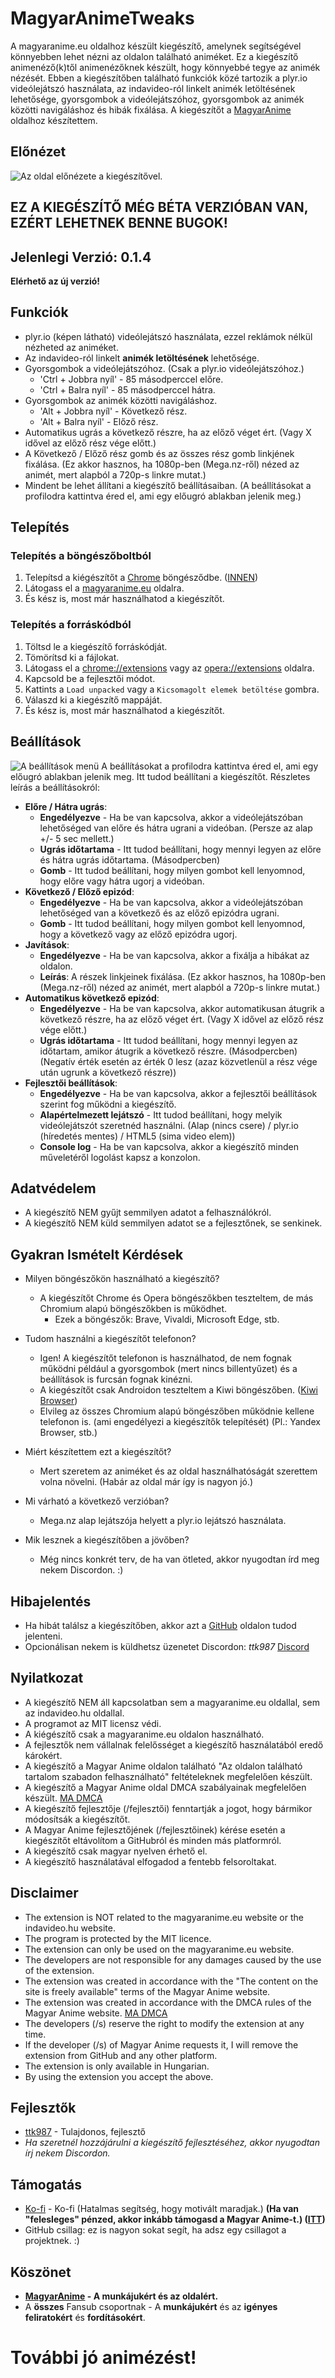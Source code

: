 # MagyarAnimeTweaks
A magyaranime.eu oldalhoz készült kiegészítő, amelynek segítségével könnyebben lehet nézni az oldalon található animéket.
Ez a kiegészítő animenéző(k)től animenézőknek készült, hogy könnyebbé tegye az animék nézését.
Ebben a kiegészítőben található funkciók közé tartozik a plyr.io videólejátszó használata, az indavideo-ról linkelt animék letöltésének lehetősége, gyorsgombok a videólejátszóhoz, gyorsgombok az animék közötti navigáláshoz és hibák fixálása.
A kiegészítőt a [MagyarAnime](https://magyaranime.eu/) oldalhoz készítettem.

## Előnézet

![Az oldal előnézete a kiegészítővel.](/img/Preview.png "Előnézet")

## EZ A KIEGÉSZÍTŐ MÉG BÉTA VERZIÓBAN VAN, EZÉRT LEHETNEK BENNE BUGOK!
## Jelenlegi Verzió: 0.1.4
**Elérhető az új verzió!**

## Funkciók
- plyr.io (képen látható) videólejátszó használata, ezzel reklámok nélkül nézheted az animéket.
- Az indavideo-ról linkelt **animék letöltésének** lehetősége.
- Gyorsgombok a videólejátszóhoz. (Csak a plyr.io videólejátszóhoz.)
  - 'Ctrl + Jobbra nyíl' - 85 másodperccel előre.
  - 'Ctrl + Balra nyíl' - 85 másodperccel hátra.
- Gyorsgombok az animék közötti navigáláshoz.
  - 'Alt + Jobbra nyíl' - Következő rész.
  - 'Alt + Balra nyíl' - Előző rész.
- Automatikus ugrás a következő részre, ha az előző véget ért. (Vagy X idővel az előző rész vége előtt.)
- A Következő / Előző rész gomb és az összes rész gomb linkjének fixálása. (Ez akkor hasznos, ha 1080p-ben (Mega.nz-ről) nézed az animét, mert alapból a 720p-s linkre mutat.)
- Mindent be lehet állítani a kiegészítő beállításaiban. (A beállításokat a profilodra kattintva éred el, ami egy előugró ablakban jelenik meg.)


## Telepítés
### Telepítés a böngészőboltból
1. Telepítsd a kiégészítőt a [Chrome](https://chromewebstore.google.com/detail/magyaranimetweaks/kpaljcmdlnbnebockdplokocfgegiaia) böngésződbe. ([INNEN](https://chromewebstore.google.com/detail/magyaranimetweaks/kpaljcmdlnbnebockdplokocfgegiaia))
2. Látogass el a [magyaranime.eu](https://magyaranime.eu/) oldalra.
3. És kész is, most már használhatod a kiegészítőt.


### Telepítés a forráskódból
1. Töltsd le a kiegészítő forráskódját.
2. Tömörítsd ki a fájlokat.
3. Látogass el a [chrome://extensions](chrome://extensions) vagy az [opera://extensions](opera://extensions) oldalra.
4. Kapcsold be a fejlesztői módot.
5. Kattints a `Load unpacked` vagy a `Kicsomagolt elemek betöltése` gombra.
6. Válaszd ki a kiegészítő mappáját.
7. És kész is, most már használhatod a kiegészítőt.


## Beállítások
![A beállítások menü](/img/Settings.png "Beállítások")
A beállításokat a profilodra kattintva éred el, ami egy előugró ablakban jelenik meg. Itt tudod beállítani a kiegészítőt.
Részletes leírás a beállításokról:
- **Előre / Hátra ugrás**:
  - **Engedélyezve** - Ha be van kapcsolva, akkor a videólejátszóban lehetőséged van előre és hátra ugrani a videóban. (Persze az alap +/- 5 sec mellett.)
  - **Ugrás időtartama** - Itt tudod beállítani, hogy mennyi legyen az előre és hátra ugrás időtartama. (Másodpercben)
  - **Gomb** - Itt tudod beállítani, hogy milyen gombot kell lenyomnod, hogy előre vagy hátra ugorj a videóban.
- **Következő / Előző epizód**:
  - **Engedélyezve** - Ha be van kapcsolva, akkor a videólejátszóban lehetőséged van a következő és az előző epizódra ugrani.
  - **Gomb** - Itt tudod beállítani, hogy milyen gombot kell lenyomnod, hogy a következő vagy az előző epizódra ugorj.
- **Javítások**:
  - **Engedélyezve** - Ha be van kapcsolva, akkor a fixálja a hibákat az oldalon.
  - **Leírás**: A részek linkjeinek fixálása. (Ez akkor hasznos, ha 1080p-ben (Mega.nz-ről) nézed az animét, mert alapból a 720p-s linkre mutat.)
- **Automatikus következő epizód**:
  - **Engedélyezve** - Ha be van kapcsolva, akkor automatikusan átugrik a következő részre, ha az előző véget ért. (Vagy X idővel az előző rész vége előtt.)
  - **Ugrás időtartama** - Itt tudod beállítani, hogy mennyi legyen az időtartam, amikor átugrik a következő részre. (Másodpercben) (Negatív érték esetén az érték 0 lesz (azaz közvetlenül a rész vége után ugrunk a következő részre))
- **Fejlesztői beállítások**:
  - **Engedélyezve** - Ha be van kapcsolva, akkor a fejlesztői beállítások szerint fog működni a kiegészítő.
  - **Alapértelmezett lejátszó** - Itt tudod beállítani, hogy melyik videólejátszót szeretnéd használni. (Alap (nincs csere) / plyr.io (híredetés mentes)  / HTML5 (sima video elem))
  - **Console log** - Ha be van kapcsolva, akkor a kiegészítő minden műveletéről logolást kapsz a konzolon.

## Adatvédelem
- A kiegészítő NEM gyűjt semmilyen adatot a felhasználókról.
- A kiegészítő NEM küld semmilyen adatot se a fejlesztőnek, se senkinek.


## Gyakran Ismételt Kérdések
- Milyen böngészőkön használható a kiegészítő?
  - A kiegészítőt Chrome és Opera böngészőkben teszteltem, de más Chromium alapú böngészőkben is működhet.
    - Ezek a böngészők: Brave, Vivaldi, Microsoft Edge, stb.



- Tudom használni a kiegészítőt telefonon?
  - Igen! A kiegészítőt telefonon is használhatod, de nem fognak működni például a gyorsgombok (mert nincs billentyűzet) és a beállítások is furcsán fognak kinézni.
  - A kiegészítőt csak Androidon teszteltem a Kiwi böngészőben. ([Kiwi Browser](https://play.google.com/store/apps/details?id=com.kiwibrowser.browser))
  - Elvileg az összes Chromium alapú böngészőben működnie kellene telefonon is. (ami engedélyezi a kiegészítők telepítését) (Pl.: Yandex Browser, stb.)


- Miért készítettem ezt a kiegészítőt?
  - Mert szeretem az animéket és az oldal használhatóságát szerettem volna növelni. (Habár az oldal már így is nagyon jó.)
  

- Mi várható a következő verzióban?
  - Mega.nz alap lejátszója helyett a plyr.io lejátszó használata.
  

- Mik lesznek a kiegészítőben a jövőben?
  - Még nincs konkrét terv, de ha van ötleted, akkor nyugodtan írd meg nekem Discordon. :)


## Hibajelentés
- Ha hibát találsz a kiegészítőben, akkor azt a [GitHub](https://github.com/TTK987/MagyarAnimeTweaks/issues/) oldalon tudod jelenteni.
- Opcionálisan nekem is küldhetsz üzenetet Discordon: *ttk987*  [Discord](https://discord.com/users/537718439586955285)


## Nyilatkozat
- A kiegészítő NEM áll kapcsolatban sem a magyaranime.eu oldallal, sem az indavideo.hu oldallal.
- A programot az MIT licensz védi.
- A kiégészítő csak a magyaranime.eu oldalon használható.
- A fejlesztők nem vállalnak felelősséget a kiegészítő használatából eredő károkért.
- A kiegészítő a Magyar Anime oldalon található "Az oldalon található tartalom szabadon felhasználható" feltételeknek megfelelően készült.
- A kiegészítő a Magyar Anime oldal DMCA szabályainak megfelelően készült. [MA DMCA](https://magyaranime.eu/web/dmca/)
- A kiegészítő fejlesztője (/fejlesztői) fenntartják a jogot, hogy bármikor módosítsák a kiegészítőt.
- A Magyar Anime fejlesztőjének (/fejlesztőinek) kérése esetén a kiegészítőt eltávolítom a GitHubról és minden más platformról.
- A kiegészítő csak magyar nyelven érhető el.
- A kiegészítő használatával elfogadod a fentebb felsoroltakat.

## Disclaimer
- The extension is NOT related to the magyaranime.eu website or the indavideo.hu website.
- The program is protected by the MIT licence.
- The extension can only be used on the magyaranime.eu website.
- The developers are not responsible for any damages caused by the use of the extension.
- The extension was created in accordance with the "The content on the site is freely available" terms of the Magyar Anime website.
- The extension was created in accordance with the DMCA rules of the Magyar Anime website. [MA DMCA](https://magyaranime.eu/web/dmca/)
- The developers (/s) reserve the right to modify the extension at any time.
- If the developer (/s) of Magyar Anime requests it, I will remove the extension from GitHub and any other platform.
- The extension is only available in Hungarian.
- By using the extension you accept the above.

## Fejlesztők
- [ttk987](https://discord.com/users/537718439586955285)  - Tulajdonos, fejlesztő
- *Ha szeretnél hozzájárulni a kiegészítő fejlesztéséhez, akkor nyugodtan írj nekem Discordon.*


## Támogatás
- [Ko-fi](https://ko-fi.com/ttk987) - Ko-fi (Hatalmas segítség, hogy motivált maradjak.) **(Ha van "felesleges" pénzed, akkor inkább támogasd a Magyar Anime-t.) ([ITT](https://magyaranime.eu/web/tamogatas/))**
- GitHub csillag: ez is nagyon sokat segít, ha adsz egy csillagot a projektnek. :)

## Köszönet
- **[MagyarAnime](https://magyaranime.eu/) - A munkájukért és az oldalért.**
- A **összes** Fansub csoportnak - A **munkájukért** és az **igényes feliratokért** és **fordításokért**.


# További jó animézést!
